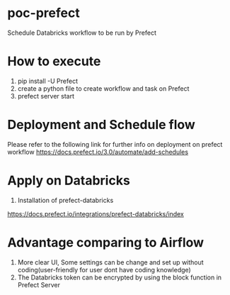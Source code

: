 # poc-prefect
Schedule Databricks workflow to be run by Prefect

# How to execute
1. pip install -U Prefect
2. create a python file to create workflow and task on Prefect
3. prefect server start
   
# Deployment and Schedule flow
Please refer to the following link for further info on deployment on prefect workflow
https://docs.prefect.io/3.0/automate/add-schedules

# Apply on Databricks
1. Installation of prefect-databricks

https://docs.prefect.io/integrations/prefect-databricks/index


# Advantage comparing to Airflow
1. More clear UI, Some settings can be change and set up without coding(user-friendly for user dont have coding knowledge)
2. The Databricks token can be encrypted by using the block function in Prefect Server 

